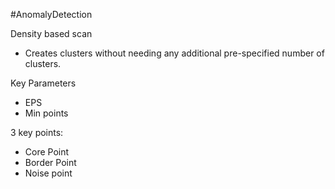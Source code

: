 
#AnomalyDetection

Density based scan

- Creates clusters without needing any additional pre-specified number of clusters. 

Key Parameters
- EPS
- Min points


3 key points:
- Core Point
- Border Point
- Noise point

